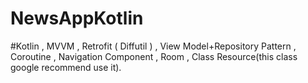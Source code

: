 # NewsAppKotlin
#Kotlin
, MVVM
, Retrofit ( Diffutil )
, View Model+Repository Pattern
, Coroutine
, Navigation Component
, Room
, Class Resource(this class google recommend use it).


